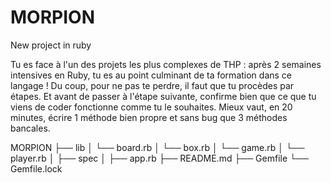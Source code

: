 # MORPION

New project in ruby

Tu es face à l'un des projets les plus complexes de THP : après 2 semaines intensives en Ruby, tu es au point culminant de ta formation dans ce langage ! Du coup, pour ne pas te perdre, il faut que tu procèdes par étapes. Et avant de passer à l'étape suivante, confirme bien que ce que tu viens de coder fonctionne comme tu le souhaites. Mieux vaut, en 20 minutes, écrire 1 méthode bien propre et sans bug que 3 méthodes bancales.


MORPION
├── lib
│   └── board.rb
│   └── box.rb
│   └── game.rb
│   └── player.rb 
│ 
├── spec
│
├── app.rb
├── README.md
├── Gemfile
└── Gemfile.lock

